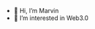- 👋 Hi, I’m Marvin
- 👀 I’m interested in Web3.0

<!---
uuuhds/uuuhds is a ✨ special ✨ repository because its `README.md` (this file) appears on your GitHub profile.
You can click the Preview link to take a look at your changes.
--->
